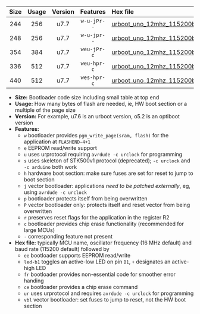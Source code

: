 |Size|Usage|Version|Features|Hex file|
|:-:|:-:|:-:|:-:|:--|
|244|256|u7.7|`w-u-jPr--`|[urboot_uno_12mhz_115200bps_led+b5_ur_vbl.hex](https://raw.githubusercontent.com/stefanrueger/urboot.hex/main/boards/uno/fcpu_12mhz/115200_bps/urboot_uno_12mhz_115200bps_led+b5_ur_vbl.hex)|
|248|256|u7.7|`w-u-jpr--`|[urboot_uno_12mhz_115200bps_led+b5_fr_ur_vbl.hex](https://raw.githubusercontent.com/stefanrueger/urboot.hex/main/boards/uno/fcpu_12mhz/115200_bps/urboot_uno_12mhz_115200bps_led+b5_fr_ur_vbl.hex)|
|354|384|u7.7|`weu-jPr-c`|[urboot_uno_12mhz_115200bps_ee_led+b5_fr_ce_ur_vbl.hex](https://raw.githubusercontent.com/stefanrueger/urboot.hex/main/boards/uno/fcpu_12mhz/115200_bps/urboot_uno_12mhz_115200bps_ee_led+b5_fr_ce_ur_vbl.hex)|
|336|512|u7.7|`weu-hpr-c`|[urboot_uno_12mhz_115200bps_ee_led+b5_fr_ce_ur.hex](https://raw.githubusercontent.com/stefanrueger/urboot.hex/main/boards/uno/fcpu_12mhz/115200_bps/urboot_uno_12mhz_115200bps_ee_led+b5_fr_ce_ur.hex)|
|440|512|u7.7|`wes-hpr-c`|[urboot_uno_12mhz_115200bps_ee_led+b5_fr_ce.hex](https://raw.githubusercontent.com/stefanrueger/urboot.hex/main/boards/uno/fcpu_12mhz/115200_bps/urboot_uno_12mhz_115200bps_ee_led+b5_fr_ce.hex)|

- **Size:** Bootloader code size including small table at top end
- **Usage:** How many bytes of flash are needed, ie, HW boot section or a multiple of the page size
- **Version:** For example, u7.6 is an urboot version, o5.2 is an optiboot version
- **Features:**
  + `w` bootloader provides `pgm_write_page(sram, flash)` for the application at `FLASHEND-4+1`
  + `e` EEPROM read/write support
  + `u` uses urprotocol requiring `avrdude -c urclock` for programming
  + `s` uses skeleton of STK500v1 protocol (deprecated); `-c urclock` and `-c arduino` both work
  + `h` hardware boot section: make sure fuses are set for reset to jump to boot section
  + `j` vector bootloader: applications *need to be patched externally*, eg, using `avrdude -c urclock`
  + `p` bootloader protects itself from being overwritten
  + `P` vector bootloader only: protects itself and reset vector from being overwritten
  + `r` preserves reset flags for the application in the register R2
  + `c` bootloader provides chip erase functionality (recommended for large MCUs)
  + `-` corresponding feature not present
- **Hex file:** typically MCU name, oscillator frequency (16 MHz default) and baud rate (115200 default) followed by
  + `ee` bootloader supports EEPROM read/write
  + `led-b1` toggles an active-low LED on pin `B1`, `+` designates an active-high LED
  + `fr` bootloader provides non-essential code for smoother error handing
  + `ce` bootloader provides a chip erase command
  + `ur` uses urprotocol and requires `avrdude -c urclock` for programming
  + `vbl` vector bootloader: set fuses to jump to reset, not the HW boot section
